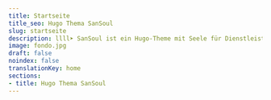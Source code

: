 ```yaml
---
title: Startseite
title_seo: Hugo Thema SanSoul
slug: startseite
description: llll➤ SanSoul ist ein Hugo-Theme mit Seele für Dienstleistungs-Websites ✅ von lorensansol.
image: fondo.jpg
draft: false
noindex: false
translationKey: home
sections:
- title: Hugo Thema SanSoul
---
```

